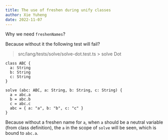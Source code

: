 ```yaml
---
title: The use of freshen during unify classes
author: Xie Yuheng
date: 2022-11-07
---
```


Why we need `freshenNames`?

Because without it the following test will fail?

> src/lang/tests/solve/solve-dot.test.ts > solve Dot

```
class ABC {
  a: String
  b: String
  c: String
}

solve (abc: ABC, a: String, b: String, c: String) {
  a = abc.a
  b = abc.b
  c = abc.c
  abc = { a: "a", b: "b", c: "c" }
}
```

Because without a freshen name for `a`,
when `a` should be a neutral variable (from class definition),
the `a` in the scope of `solve` will be seen,
which is bound to `abc.a`.
